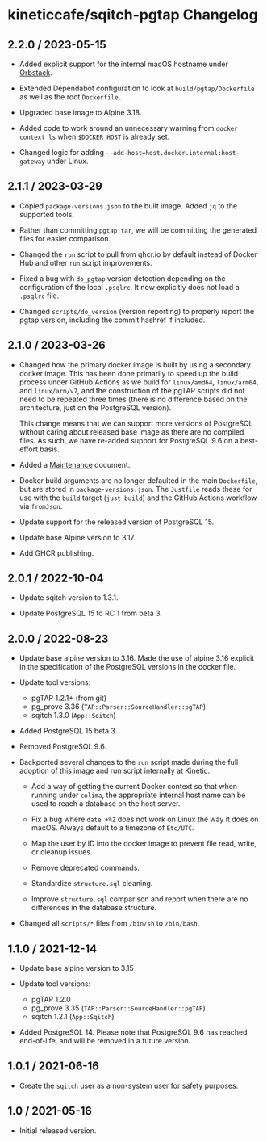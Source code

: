 # kineticcafe/sqitch-pgtap Changelog

## 2.2.0 / 2023-05-15

- Added explicit support for the internal macOS hostname under
  [Orbstack][orbstack-internal].

- Extended Dependabot configuration to look at `build/pgtap/Dockerfile` as well
  as the root `Dockerfile.`

- Upgraded base image to Alpine 3.18.

- Added code to work around an unnecessary warning from `docker context ls` when
  `$DOCKER_HOST` is already set.

- Changed logic for adding `--add-host=host.docker.internal:host-gateway` under
  Linux.

## 2.1.1 / 2023-03-29

- Copied `package-versions.json` to the built image. Added `jq` to the supported
  tools.

- Rather than committing `pgtap.tar`, we will be committing the generated files
  for easier comparison.

- Changed the `run` script to pull from ghcr.io by default instead of Docker
  Hub and other `run` script improvements.

- Fixed a bug with `do_pgtap` version detection depending on the configuration
  of the local `.psqlrc`. It now explicitly does not load a `.psqlrc` file.

- Changed `scripts/do_version` (version reporting) to properly report the pgtap
  version, including the commit hashref if included.

## 2.1.0 / 2023-03-26

- Changed how the primary docker image is built by using a secondary docker
  image. This has been done primarily to speed up the build process under GitHub
  Actions as we build for `linux/amd64`, `linux/arm64`, and `linux/arm/v7`, and
  the construction of the pgTAP scripts did not need to be repeated three times
  (there is no difference based on the architecture, just on the PostgreSQL
  version).

  This change means that we can support more versions of PostgreSQL without
  caring about released base image as there are no compiled files. As such, we
  have re-added support for PostgreSQL 9.6 on a best-effort basis.

- Added a [Maintenance](Maintenance.md) document.

- Docker build arguments are no longer defaulted in the main `Dockerfile`, but
  are stored in `package-versions.json`. The `Justfile` reads these for use with
  the `build` target (`just build`) and the GitHub Actions workflow via
  `fromJson`.

- Update support for the released version of PostgreSQL 15.

- Update base Alpine version to 3.17.

- Add GHCR publishing.

## 2.0.1 / 2022-10-04

- Update sqitch version to 1.3.1.

- Update PostgreSQL 15 to RC 1 from beta 3.

## 2.0.0 / 2022-08-23

- Update base alpine version to 3.16. Made the use of alpine 3.16 explicit in
  the specification of the PostgreSQL versions in the docker file.

- Update tool versions:

  - pgTAP 1.2.1+ (from git)
  - pg_prove 3.36 (`TAP::Parser::SourceHandler::pgTAP`)
  - sqitch 1.3.0 (`App::Sqitch`)

- Added PostgreSQL 15 beta 3.

- Removed PostgreSQL 9.6.

- Backported several changes to the `run` script made during the full adoption
  of this image and run script internally at Kinetic.

  - Add a way of getting the current Docker context so that when running under
    `colima`, the appropriate internal host name can be used to reach a database
    on the host server.

  - Fix a bug where `date +%Z` does not work on Linux the way it does on macOS.
    Always default to a timezone of `Etc/UTC`.

  - Map the user by ID into the docker image to prevent file read, write, or
    cleanup issues.

  - Remove deprecated commands.

  - Standardize `structure.sql` cleaning.

  - Improve `structure.sql` comparison and report when there are no
    differences in the database structure.

- Changed all `scripts/*` files from `/bin/sh` to `/bin/bash`.

## 1.1.0 / 2021-12-14

- Update base alpine version to 3.15

- Update tool versions:

  - pgTAP 1.2.0
  - pg_prove 3.35 (`TAP::Parser::SourceHandler::pgTAP`)
  - sqitch 1.2.1 (`App::Sqitch`)

- Added PostgreSQL 14. Please note that PostgreSQL 9.6 has reached end-of-life,
  and will be removed in a future version.

## 1.0.1 / 2021-06-16

- Create the `sqitch` user as a non-system user for safety purposes.

## 1.0 / 2021-05-16

- Initial released version.

[extractions/setup-just]: https://github.com/extractions/setup-just
[casey/just]: https://github.com/casey/just
[orbstack-internal]: https://docs.orbstack.dev/machines/network#connecting-to-servers-on-mac
